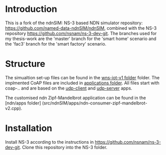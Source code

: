 # Introduction
This is a fork of the ndnSIM: NS-3 based NDN simulator repository: https://github.com/named-data-ndnSIM/ndnSIM, combined with the NS-3 repository https://github.com/nsnam/ns-3-dev-git.
The branches used for my thesis-work are the 'master' branch for the 'smart home' scenario and the 'fac3' branch for the 'smart factory' scenario.

# Structure
The simualtion set-up files can be found in the [wns-iot-v1 folder](scratch/wsn-iot-v1) folder. The implmented CoAP files are included in 
[applications folder](src/applications/model). All files start with coap-.. and are based on the [udp-client](src/applications/model/udp-client.cc)  and [udp-server](src/applications/model/udp-server.cc) apps. 

The customised ndn Zipf-Mandelbrot application can be found in the [ndn/apps folder] (src/ndnSIM/apps/ndn-consumer-zipf-mandelbrot-v2.cpp). 

# Installation
Install NS-3 according to the instructions in https://github.com/nsnam/ns-3-dev-git.
Clone this repository into the NS-3 folder.




